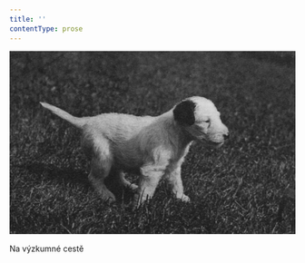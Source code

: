 ```yaml
---
title: ''
contentType: prose
---
```


![dasenka_fotky_006](./resources/dasenka_fotky_006.jpg)  

Na výzkumné cestě
